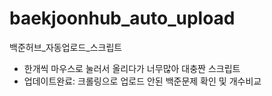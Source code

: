 # baekjoonhub_auto_upload
백준허브_자동업로드_스크립트

 - 한개씩 마우스로 눌러서 올리다가 너무많아 대충짠 스크립트
 - 업데이트완료: 크롤링으로 업로드 안된 백준문제 확인 및 개수비교
